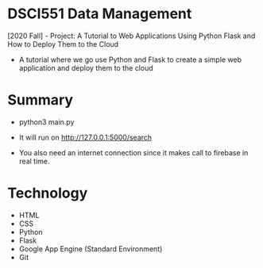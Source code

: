 # DSCI551 Data Management
[2020 Fall] - Project: A Tutorial to Web Applications Using Python Flask and How to Deploy Them to the Cloud
- A tutorial where we go use Python and Flask to create a simple web application and deploy them to the cloud

# Summary

- python3 main.py 

- It will run on http://127.0.0.1:5000/search
- You also need an internet connection since it makes call to firebase in real time.


# Technology
- HTML
- CSS
- Python
- Flask
- Google App Engine (Standard Environment)
- Git

